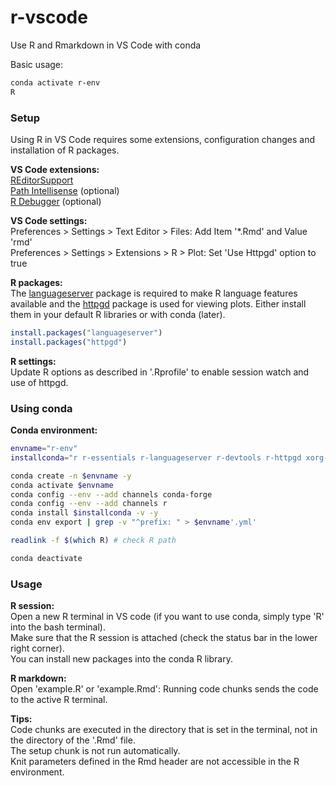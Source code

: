 # r-vscode
Use R and Rmarkdown in VS Code with conda

Basic usage:
```bash
conda activate r-env
R
```

### Setup

Using R in VS Code requires some extensions, configuration changes and installation of R packages.

**VS Code extensions:**  
[REditorSupport](https://github.com/REditorSupport/vscode-R/wiki)  
[Path Intellisense](https://marketplace.visualstudio.com/items?itemName=christian-kohler.path-intellisense) (optional)  
[R Debugger](https://marketplace.visualstudio.com/items?itemName=RDebugger.r-debugger) (optional)  

**VS Code settings:**  
Preferences > Settings > Text Editor > Files: Add Item '*.Rmd' and Value 'rmd'  
Preferences > Settings > Extensions > R > Plot: Set 'Use Httpgd' option to true  


**R packages:**  
The [languageserver](https://github.com/REditorSupport/languageserver) package is required to make R language features available and the [httpgd](https://nx10.github.io/httpgd/index.html) package is used for viewing plots. Either install them in your default R libraries or with conda (later).
```r
install.packages("languageserver")
install.packages("httpgd")
```

**R settings:**  
Update R options as described in '.Rprofile' to enable session watch and use of httpgd.


### Using conda  

**Conda environment:**  
```bash
envname="r-env"
installconda="r r-essentials r-languageserver r-devtools r-httpgd xorg-libx11"

conda create -n $envname -y
conda activate $envname
conda config --env --add channels conda-forge
conda config --env --add channels r
conda install $installconda -v -y
conda env export | grep -v "^prefix: " > $envname'.yml'

readlink -f $(which R) # check R path

conda deactivate
```


### Usage  

**R session:**    
Open a new R terminal in VS code (if you want to use conda, simply type 'R' into the bash terminal).  
Make sure that the R session is attached (check the status bar in the lower right corner).  
You can install new packages into the conda R library.  


**R markdown:**  
Open 'example.R' or 'example.Rmd': Running code chunks sends the code to the active R terminal.  


**Tips:**  
Code chunks are executed in the directory that is set in the terminal, not in the directory of the '.Rmd' file.  
The setup chunk is not run automatically.  
Knit parameters defined in the Rmd header are not accessible in the R environment.  
